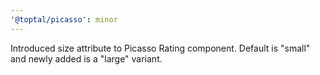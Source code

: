 ```yaml
---
'@toptal/picasso': minor
---
```


Introduced size attribute to Picasso Rating component. Default is "small" and newly added is a "large" variant.
